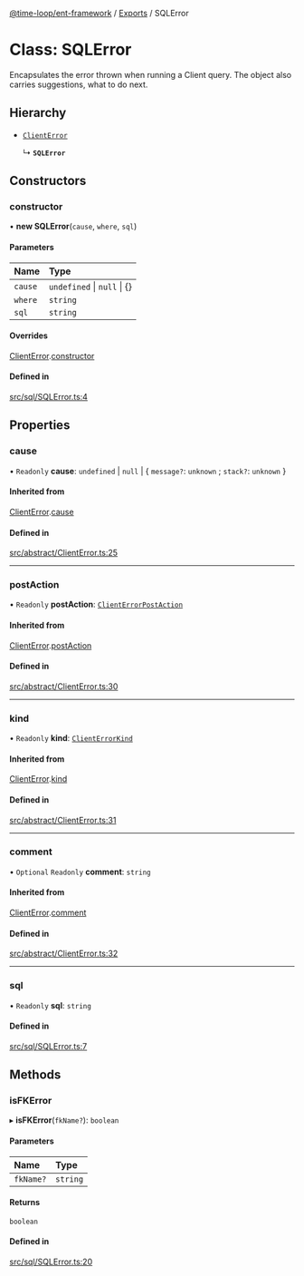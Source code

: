 [@time-loop/ent-framework](../README.md) / [Exports](../modules.md) / SQLError

# Class: SQLError

Encapsulates the error thrown when running a Client query. The object also
carries suggestions, what to do next.

## Hierarchy

- [`ClientError`](ClientError.md)

  ↳ **`SQLError`**

## Constructors

### constructor

• **new SQLError**(`cause`, `where`, `sql`)

#### Parameters

| Name | Type |
| :------ | :------ |
| `cause` | `undefined` \| ``null`` \| {} |
| `where` | `string` |
| `sql` | `string` |

#### Overrides

[ClientError](ClientError.md).[constructor](ClientError.md#constructor)

#### Defined in

[src/sql/SQLError.ts:4](https://github.com/clickup/ent-framework/blob/master/src/sql/SQLError.ts#L4)

## Properties

### cause

• `Readonly` **cause**: `undefined` \| ``null`` \| { `message?`: `unknown` ; `stack?`: `unknown`  }

#### Inherited from

[ClientError](ClientError.md).[cause](ClientError.md#cause)

#### Defined in

[src/abstract/ClientError.ts:25](https://github.com/clickup/ent-framework/blob/master/src/abstract/ClientError.ts#L25)

___

### postAction

• `Readonly` **postAction**: [`ClientErrorPostAction`](../modules.md#clienterrorpostaction)

#### Inherited from

[ClientError](ClientError.md).[postAction](ClientError.md#postaction)

#### Defined in

[src/abstract/ClientError.ts:30](https://github.com/clickup/ent-framework/blob/master/src/abstract/ClientError.ts#L30)

___

### kind

• `Readonly` **kind**: [`ClientErrorKind`](../modules.md#clienterrorkind)

#### Inherited from

[ClientError](ClientError.md).[kind](ClientError.md#kind)

#### Defined in

[src/abstract/ClientError.ts:31](https://github.com/clickup/ent-framework/blob/master/src/abstract/ClientError.ts#L31)

___

### comment

• `Optional` `Readonly` **comment**: `string`

#### Inherited from

[ClientError](ClientError.md).[comment](ClientError.md#comment)

#### Defined in

[src/abstract/ClientError.ts:32](https://github.com/clickup/ent-framework/blob/master/src/abstract/ClientError.ts#L32)

___

### sql

• `Readonly` **sql**: `string`

#### Defined in

[src/sql/SQLError.ts:7](https://github.com/clickup/ent-framework/blob/master/src/sql/SQLError.ts#L7)

## Methods

### isFKError

▸ **isFKError**(`fkName?`): `boolean`

#### Parameters

| Name | Type |
| :------ | :------ |
| `fkName?` | `string` |

#### Returns

`boolean`

#### Defined in

[src/sql/SQLError.ts:20](https://github.com/clickup/ent-framework/blob/master/src/sql/SQLError.ts#L20)
